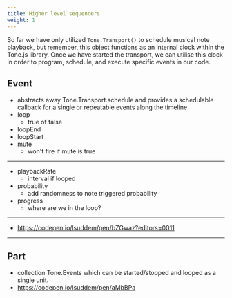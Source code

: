 ```yaml
---
title: Higher level sequencers
weight: 1
---
```


So far we have only utilized `Tone.Transport()` to schedule musical note playback, but remember, this object functions as an internal clock within the Tone.js library. Once we have started the transport, we can utilise this clock in order to program, schedule, and execute specific events in our code.
  
## Event

* abstracts away Tone.Transport.schedule and provides a schedulable callback for a single or repeatable events along the timeline
* loop
  * true of false
* loopEnd
* loopStart
* mute
  * won't fire if mute is true

---

* playbackRate
  * interval if looped
* probability
  * add randomness to note triggered probability
* progress
  * where are we in the loop?

---

 * https://codepen.io/lsuddem/pen/bZGwaz?editors=0011

---
  
## Part

*  collection Tone.Events which can be started/stopped and looped as a single unit.
*  https://codepen.io/lsuddem/pen/aMbBPa


